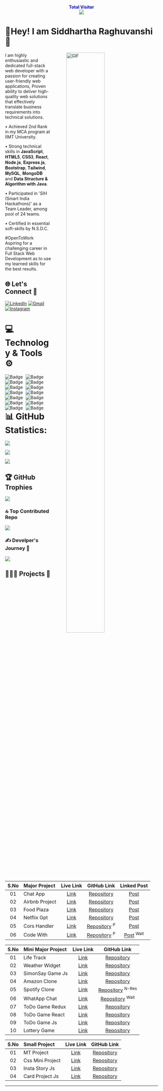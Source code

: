 <p align="center"><b style="color: blue;">Total Visitor</b>
  <br>
  <a style="" href="https://github.com/honeybunnysidd">
    <img src="https://profile-counter.glitch.me/honeybunnysidd/count.svg" />
  </a>
</p>

# 💫Hey! I am Siddhartha Raghuvanshi🎯
<a style="" href="https://github.com/honeybunnysidd">
  <img align="right" alt="GIF" src="https://i.giphy.com/media/L1R1tvI9svkIWwpVYr/giphy.webp" 
    width="50%" height="70%" style="margin:0 50px;">
</a>
<p>I am highly enthusiastic and dedicated full-stack web developer with a passion for creating user-friendly web applications, Proven ability to deliver high-quality web solutions that effectively translate business requirements into technical solutions. </p>

• Achieved 2nd Rank in my MCA program at IIMT University.

• Strong technical skills in 𝐉𝐚𝐯𝐚𝐒𝐜𝐫𝐢𝐩𝐭, 𝐇𝐓𝐌𝐋𝟓, 𝐂𝐒𝐒𝟑, 𝐑𝐞𝐚𝐜𝐭, 𝐍𝐨𝐝𝐞.𝐣𝐬, 𝐄𝐱𝐩𝐫𝐞𝐬𝐬.𝐣𝐬, 𝐁𝐨𝐨𝐭𝐬𝐭𝐫𝐚𝐩, 𝐓𝐚𝐢𝐥𝐰𝐢𝐧𝐝, 𝐌𝐲𝐒𝐐𝐋, 𝐌𝐨𝐧𝐠𝐨𝐃𝐁 and **Data Structure & Algorithm with Java**.

• Participated in 'SIH (Smart India Hackathons)' as a Team Leader, among pool of 24 teams.

• Certified in essential soft-skills by N.S.D.C.

#OpenToWork
Aspiring for a challenging career in Full Stack Web Development as to use my learned skills for the best results.


## 🌐 Let's Connect 🧷
[![LinkedIn](https://img.shields.io/badge/LinkedIn-%230077B5.svg?logo=linkedin&logoColor=white)](https://linkedin.com/in/siddhartha-raghuvanshi/)
[![Gmail](https://img.shields.io/badge/-siddhartharaghuvanshi01@gmail.com-c14438?logo=Gmail&logoColor=white)](https://mail.google.com/mail/u/0/#inbox?compose=GTvVlcRwRCQzxBtpJMpdRgPPPjggrNlSRqjWGcPLszrtjMHHNWPcGwJjDWxzVwJXXkbkCdScTLzDs)
[![Instagram](https://img.shields.io/badge/Instagram-%23E4405F.svg?logo=Instagram&logoColor=white)](https://instagram.com/honeybunnysidd/) 

# 💻 Technology & Tools ⚙
<span>
  <a href="https://github.com/honeybunnysidd">
    
<img alt="Badge" style="float: left; margin-right: 10px;"  src="https://img.shields.io/badge/html5%20-%23E34F26.svg?&style=for-the-badge&logo=html5&logoColor=white"/>
<img alt="Badge" style="float: left; margin-right: 10px;"  src="https://img.shields.io/badge/css3%20-%231572B6.svg?&style=for-the-badge&logo=css3&logoColor=white"/>
<img alt="Badge" style="float: left; margin-right: 10px;"  src="https://img.shields.io/badge/javascript%20-%23323330.svg?&style=for-the-badge&logo=javascript&logoColor=%23F7DF1E"/>
<img alt="Badge" style="float: left; margin-right: 10px;"  src="https://img.shields.io/badge/node.js%20-%2343853D.svg?&style=for-the-badge&logo=node.js&logoColor=white"/>
<img alt="Badge" style="float: left; margin-right: 10px;"  src="https://img.shields.io/badge/express.js%20-light.svg?&style=for-the-badge&logo=express&logoColor=white"/>
<img alt="Badge" style="float: left; margin-right: 10px;" src="https://img.shields.io/badge/react%20-%2320232a.svg?&style=for-the-badge&logo=react&logoColor=%2361DAFB"/>
<img alt="Badge" style="float: left; margin-right: 10px;"  src="https://img.shields.io/badge/bootstrap%20-%23563D7C.svg?&style=for-the-badge&logo=bootstrap&logoColor=white"/>
<img alt="Badge" style="float: left; margin-right: 10px;" src="https://img.shields.io/badge/tailwind-%2300ADD8.svg?&style=for-the-badge&logo=tailwindcss&logoColor=white"/>
<img alt="Badge" style="float: left; margin-right: 10px;"  src="https://img.shields.io/badge/mysql%20-grey.svg?&style=for-the-badge&logo=mysql&logoColor=white"/>
<img alt="Badge" style="float: left; margin-right: 10px;"  src ="https://img.shields.io/badge/MongoDB-%234ea94b.svg?&style=for-the-badge&logo=mongodb&logoColor=white"/>
<img alt="Badge" style="float: left; margin-right: 10px;"  src="https://img.shields.io/badge/git%20-%23F05033.svg?&style=for-the-badge&logo=git&logoColor=white"/>
<img alt="Badge" style="float: left; margin-right: 10px;"  src="https://img.shields.io/badge/github%20-white.svg?&style=for-the-badge&logo=git-hub&logoColor=white"/>
<img alt="Badge" style="float: left; margin-right: 10px;"  src="https://img.shields.io/badge/render-yellow.svg?style=for-the-badge&logo=render&logoColor=white"/>
<img alt="Badge" style="float: left; margin-right: 10px;" src="http://img.shields.io/badge/-java-redw?style=for-the-badge&logo=java&logoColor=white" />
</a>
</span>

# 📊 GitHub Statistics:
![](https://github-readme-stats.vercel.app/api?username=honeybunnysidd&show_icons=true&theme=tokyonight&rank_icon=github&show=reviews,discussions_started,discussions_answered,prs_merged,prs_merged_percentage&hide=["contribs","issues)<br/>

![](https://github-readme-streak-stats.herokuapp.com/?user=honeybunnysidd&theme=tokyonight&hide_border=false)
<br/>

![](https://github-readme-stats.vercel.app/api/top-langs/?username=honeybunnysidd&theme=tokyonight&layout=donut-vertical)

## 🏆 GitHub Trophies
![](https://github-profile-trophy.vercel.app/?username=honeybunnysidd&theme=radical&no-frame=false&no-bg=true&margin-w=4)

### 🔝 Top Contributed Repo
![](https://github-contributor-stats.vercel.app/api?username=honeybunnysidd&limit=5&theme=onedark&combine_all_yearly_contributions=true)

### ✍️ Develper's Journey 🎯
![](https://quotes-github-readme.vercel.app/api?type=horizontal&theme=tokyonight)


## 👨🏻‍💻 Projects 🚀

| S.No | Major Project  |                        Live Link                        |                         GitHub Link                          |                                                                               Linked Post                                                                                |
| :--: | :------------- | :-----------------------------------------------------: | :----------------------------------------------------------: | :----------------------------------------------------------------------------------------------------------------------------------------------------------------------: |
|  01  | Chat App       | [Link](https://chat-application-.vercel.app/)       | [Repository](https://github.com/honeybunnysidd/Chat_App)       |     [Post](https://www.linkedin.com/posts/honeybunnysidd-mernabrstack)      |
|  02  | Airbnb Project | [Link](https://airbnb-project-major.onrender.com/) | [Repository](https://github.com/honeybunnysidd/Airbnb_Project) | [Post](https://www.linkedin.com/posts/honeybunnysidd/_desktop) |
|  03  | Food Plaza     |    [Link](https://food-plaza.onrender.com/)     |   [Repository](https://github.com/honeybunnysidd/Food_Plaza)   |    [Post](https://www.linkedin.com/posts/honeybunnysidd/_desktop)    |
|  04  | Netflix Gpt    |      [Link](https://netflix-gpt-.vercel.app/)       |  [Repository](https://github.com/honeybunnysidd/Netflix_Gpt)   |          [Post](https://www.linkedin.com/posts/honeybunnysidd/_desktop)          |
|  05  | Cors Handler   |        [Link](https://cors.vercel.app/)        |  [Repository](https://github.com/honeybunnysidd/Cors_Handler) <sup>P</sup>  |     [Post](https://www.linkedin.com/posts/honeybunnysidd/_desktop)     |
|  06  | Code With      |        [Link](https://code.vercel.app/)            |   [Repository](https://github.com/honeybunnysidd/Code_With) <sup>P</sup>  |     [Post]() <sup>Wait</sup>     |


| S.No | Mini Major Project |                       Live Link                        |                                 GitHub Link                                  |
| :--: | :----------------- | :----------------------------------------------------: | :--------------------------------------------------------------------------: |
|  01  | Life Track         |     [Link](https://todo-.vercel.app/)      |           [Repository](https://github.com/honeybunnysidd/Todo_Mern)            |
|  02  | Weather Widget     | [Link](https://-widget-react-jack.netlify.app/) |         [Repository](https://github.com/honeybunnysidd/Weather_Widget)         |
|  03  | SimonSay Game Js   | [Link](https://honeybunnysidd.github.io/SimonSay_Game/)  |         [Repository](https://github.com/honeybunnysidd/SimonSay_Game)          |
|  04  | Amazon Clone       |  [Link](https://honeybunnysidd.github.io/Amazon-Clone/)  |          [Repository](https://github.com/honeybunnysidd/Amazon-Clone)          |
|  05  | Spotify Clone      | [Link](https://honeybunnysidd.github.io/Spotify-Clone/)  | [Repository](https://github.com/honeybunnysidd/Spotify-Clone) <sup>N-Res</sup> |
|  06  | WhatApp Chat       |        [Link](https://github.com/honeybunnysidd/)        |                        [Repository]() <sup>Wait</sup>                        |
|  07  | ToDo Game Redux    |   [Link](https://todo--redux-jack.netlify.app/)    |        [Repository](https://github.com/honeybunnysidd/ToDo-List-Redux)         |
|  08  | ToDo Game React    |   [Link](https://task--react-jack.netlify.app/)    |        [Repository](https://github.com/honeybunnysidd/ToDo-List-React)         |
|  09  | ToDo Game Js       |   [Link](https://honeybunnysidd.github.io/ToDo_Game/)    |          [Repository](https://github.com/honeybunnysidd/ToDo_Game_Js)          |
|  10  | Lottery Game       |  [Link](https://lottery--react-jack.netlify.app/)  |          [Repository](https://github.com/honeybunnysidd/Lottery-Game)          |

| S.No | Small Project    |                        Live Link                         |                          GitHub Link                           |
| :--: | :--------------- | :------------------------------------------------------: | :------------------------------------------------------------: |
|  01  | MT Project       |       [Link](https://mt--jack.netlify.app/)       |    [Repository](https://github.com/honeybunnysidd/MT_Project)    |
|  02  | Css Mini Project | [Link](https://honeybunnysidd.github.io/CSS-Mini-Project/) | [Repository](https://github.com/honeybunnysidd/CSS-Mini-Project) |
|  03  | Insta Story Js   |  [Link](https://honeybunnysidd.github.io/Insta_Story_Js/)  |  [Repository](https://github.com/honeybunnysidd/Insta_Story_Js)  |
|  04  | Card Project Js  | [Link](https://honeybunnysidd.github.io/Card_Project_Js/)  | [Repository](https://github.com/honeybunnysidd/Card_Project_Js)  |

---



<!---
honeybunnysidd/honeybunnysidd is a ✨ special ✨ repository because its `README.md` (this file) appears on your GitHub profile.
You can click the Preview link to take a look at your changes.
--->
